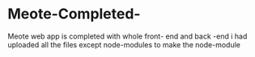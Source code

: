 # Meote-Completed-
Meote web app is completed with whole front- end and back -end
i had uploaded all the files except node-modules to make the node-module
